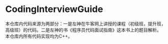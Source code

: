 # CodingInterviewGuide

本仓库内代码来源为两部分：一是左神在牛客网上讲授的课程（初级班，提升班，高级班）的代码。二是左神的书《程序员代码面试指南》这本书上的题目解析。
本仓库内所有代码实现均为C++。

